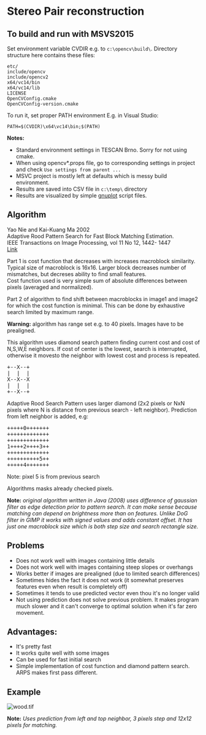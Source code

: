 Stereo Pair reconstruction
=====================

To build and run with MSVS2015
--------------------

Set environment variable CVDIR e.g. to `c:\opencv\build\`.
Directory structure here contains these files:

	etc/
	include/opencv
	include/opencv2
	x64/vc14/bin
	x64/vc14/lib
	LICENSE
	OpenCVConfig.cmake
	OpenCVConfig-version.cmake

To run it, set proper PATH environment
E.g. in Visual Studio:

	PATH=$(CVDIR)\x64\vc14\bin;$(PATH)

**Notes:**
- Standard environment settings in TESCAN Brno. Sorry for not using cmake.
- When using opencv*.props file, go to corresponding settings in project and check `Use settings from parent ...`
- MSVC project is mostly left at defaults which is messy build environment.
- Results are saved into CSV file in `c:\temp\` directory
- Results are visualized by simple [gnuplot](http://www.gnuplot.info/) script files. 

Algorithm
-----------

Yao Nie and Kai-Kuang Ma 2002<br/>
Adaptive Rood Pattern Search for Fast Block Matching Estimation.<br/>
IEEE Transactions on Image Processing, vol 11 No 12, 1442- 1447<br/>
[Link](http://citeseerx.ist.psu.edu/viewdoc/download?doi=10.1.1.1016.9431&rep=rep1&type=pdf)

Part 1 is cost function that decreases with increases macroblock similarity. Typical size of macroblock is 16x16. Larger block decreases number of mismatches, but decreses ability to find small features.<br/>
Cost function used is very simple sum of absolute differences between pixels (averaged and normalized).

Part 2 of algorithm to find shift between macroblocks in image1 and image2 for which the cost function is minimal. This can be done by exhaustive search limited by maximum range.

**Warning:** algorithm has range set e.g. to 40 pixels. Images have to be prealigned.

This algorithm uses diamond search pattern finding current cost and cost of N,S,W,E neighbors. If cost of center is the lowest, search is interrupted, otherwise it movesto the neighbor with lowest cost and process is repeated.

<pre>
+--X--+
|  |  |
X--X--X
|  |  |
+--X--+
</pre>

Adaptive Rood Search Pattern uses larger diamond (2x2 pixels or NxN pixels where N is distance from previous search - left neighbor). Prediction from left neighbor is added, e.g:

<pre>
+++++0+++++++
+++++++++++++
+++++++++++++
1++++2++++3++
+++++++++++++
++++++++++5++
+++++4+++++++
</pre>

Note: pixel 5 is from previous search

Algorithms masks already checked pixels.

**Note:** *original algorithm written in Java (2008) uses difference of gaussian filter as edge detection prior to pattern search. It can make sense because matching can depend on brightness more than on features. Unlike DoG filter in GIMP it works with signed values and adds constant offset. 
It has just one macroblock size which is both step size and search rectangle size.*

Problems
----------

* Does not work well with images containing little details
* Does not work well with images containing steep slopes or overhangs
* Works better if images are prealigned (due to limited search differences)
* Sometimes hides the fact it does not work (it somewhat preserves features even when result is completely off)
* Sometimes it tends to use predicted vector even thou it's no longer valid
* Not using prediction does not solve previous problem. It makes program much slower and it can't converge to optimal solution when it's far zero movement. 

Advantages:
----------

* It's pretty fast 
* It works quite well with some images
* Can be used for fast initial search
* Simple implementation of cost function and diamond pattern search. ARPS makes first pass different.

Example
-----
![wood.tif](https://i.imgur.com/z5dICXk.png)

**Note:** *Uses prediction from left and top neighbor, 3 pixels step and 12x12 pixels for matching.*

  
  
  

  

